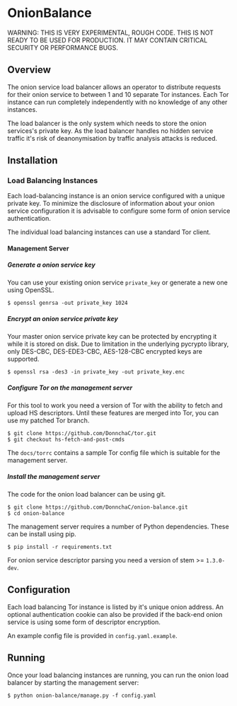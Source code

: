 # OnionBalance

WARNING: THIS IS VERY EXPERIMENTAL, ROUGH CODE. THIS IS NOT READY TO BE USED
FOR PRODUCTION. IT MAY CONTAIN CRITICAL SECURITY OR PERFORMANCE BUGS.

## Overview

The onion service load balancer allows an operator to distribute requests
for their onion service to between 1 and 10 separate Tor instances. Each
Tor instance can run completely independently with no knowledge of any other
instances.

The load balancer is the only system which needs to store the onion services's private key. As the load balancer handles no hidden service traffic it's
risk of deanonymisation by traffic analysis attacks is reduced.

## Installation

### Load Balancing Instances

Each load-balancing instance is an onion service configured with a unique
private key. To minimize the disclosure of information about your onion
service configuration it is advisable to configure some form of onion service
authentication.

The individual load balancing instances can use a standard Tor client.

#### Management Server

##### Generate a onion service key

You can use your existing onion service `private_key` or generate a new
one using OpenSSL.

    $ openssl genrsa -out private_key 1024

##### Encrypt an onion service private key

Your master onion service private key can be protected by encrypting it
while it is stored on disk. Due to limitation in the underlying pycrypto
library, only DES-CBC, DES-EDE3-CBC, AES-128-CBC encrypted keys are supported.

    $ openssl rsa -des3 -in private_key -out private_key.enc

##### Configure Tor on the management server

For this tool to work you need a version of Tor with the ability to fetch
and upload HS descriptors. Until these features are merged into Tor, you can
use my patched Tor branch.

    $ git clone https://github.com/DonnchaC/tor.git
    $ git checkout hs-fetch-and-post-cmds

The `docs/torrc` contains a sample Tor config file which is suitable for the
management server.

##### Install the management server

The code for the onion load balancer can be using git.

    $ git clone https://github.com/DonnchaC/onion-balance.git
    $ cd onion-balance

The management server requires a number of Python dependencies. These can
be install using pip.

    $ pip install -r requirements.txt

For onion service descriptor parsing you need a version of stem >= `1.3.0-dev`.

## Configuration

Each load balancing Tor instance is listed by it's unique onion address.
An optional authentication cookie can also be provided if the back-end onion
service is using some form of descriptor encryption.

An example config file is provided in `config.yaml.example`.

## Running

Once your load balancing instances are running, you can run the onion load balancer by starting the management server:

    $ python onion-balance/manage.py -f config.yaml

